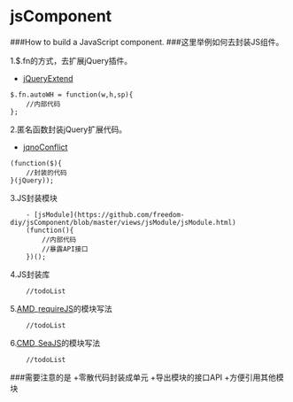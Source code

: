 # jsComponent
###How to build a JavaScript component.
###这里举例如何去封装JS组件。


1.$.fn的方式，去扩展jQuery插件。
- [jQueryExtend](https://github.com/freedom-diy/jsComponent/blob/master/views/jqExtend/jQueryExtend.html)
```	
$.fn.autoWH = function(w,h,sp){
	//内部代码
};
```

2.匿名函数封装jQuery扩展代码。
- [jqnoConflict](https://github.com/freedom-diy/jsComponent/blob/master/views/jqExtend/jqnoConflict.html)
```
(function($){
	//封装的代码
}(jQuery));
```
3.JS封装模块
```
	- [jsModule](https://github.com/freedom-diy/jsComponent/blob/master/views/jsModule/jsModule.html)
	(function(){
		//内部代码
		//暴露API接口
	})();
```
4.JS封装库
```
	//todoList
```

5.[AMD](https://github.com/amdjs/amdjs-api/wiki/AMD)_[requireJS](http://requirejs.org/)的模块写法
```
	//todoList
```

6.[CMD](https://github.com/seajs/seajs/issues/242)_[SeaJS](http://seajs.org/docs/)的模块写法
```
	//todoList
```


###需要注意的是
+零散代码封装成单元
+导出模块的接口API
+方便引用其他模块